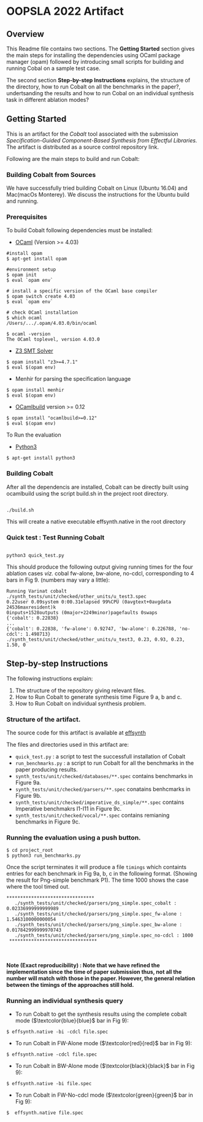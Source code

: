 # OOPSLA 2022 Artifact
## Overview
This Readme file contains two sections. The __Getting Started__ section gives the main steps for 
installing the dependencies using OCaml package manager (opam) followed by introducing small scripts for building and running Cobal on a sample test case.

The second section __Step-by-step Instructions__ explains, the structure of the directory, how to run Cobalt on all the benchmarks in the paper?, undertsanding the results and how to run Cobal on an individual synthesis task in different ablation modes?

## Getting Started
This is an artifact for the *Cobalt* tool associated with the
submission *Specification-Guided Component-Based Synthesis from Effectful Libraries.*
The artifact is distributed as a source control repository link.

Following are the main steps to build and run  Cobalt: 

### Building Cobalt from Sources
We have successfully tried building Cobalt on Linux (Ubuntu 16.04) and Mac(macOs Monterey). We discuss the instructions for the Ubuntu build and running.

 ### Prerequisites
To build Cobalt following dependencies must be installed:

*  [OCaml]() (Version >= 4.03)

```
#install opam
$ apt-get install opam

#environment setup
$ opam init
$ eval `opam env`

# install a specific version of the OCaml base compiler
$ opam switch create 4.03
$ eval `opam env`

# check OCaml installation
$ which ocaml
/Users/.../.opam/4.03.0/bin/ocaml

$ ocaml -version
The OCaml toplevel, version 4.03.0
```

*  [Z3 SMT Solver](https://github.com/Z3Prover/z3)
```
$ opam install "z3>=4.7.1"
$ eval $(opam env)
```

*  Menhir for parsing the specification language
```
$ opam install menhir
$ eval $(opam env)
```

*  [OCamlbuild](https://github.com/ocaml/ocamlbuild/) version >= 0.12
```
$ opam install "ocamlbuild>=0.12"
$ eval $(opam env)
```

To Run the evaluation

*  [Python3](https://www.python.org/download/releases/3.0/)
```
$ apt-get install python3
```

### Building Cobalt

After all the dependencis are installed, Cobalt can be directly built using ocamlbuild using the script build.sh in the project root directory.

```

./build.sh

```

This will create a native executable effsynth.native in the root directory

### Quick test : Test Running Cobalt


```

python3 quick_test.py

```
 
This should produce the following output giving running times for the four ablation cases 
*viz.* cobal fw-alone, bw-alone, no-cdcl, corresponding to 4 bars in Fig 9. (numbers may vary a little):
```
Running Varinat cobalt ./synth_tests/unit/checked/other_units/u_test3.spec
0.22user 0.09system 0:00.31elapsed 99%CPU (0avgtext+0avgdata 24536maxresident)k
0inputs+1528outputs (0major+2249minor)pagefaults 0swaps
{'cobalt': 0.22838}
...
{'cobalt': 0.22838, 'fw-alone': 0.92747, 'bw-alone': 0.226788, 'no-cdcl': 1.498713}
./synth_tests/unit/checked/other_units/u_test3, 0.23, 0.93, 0.23, 1.50, 0

```


## Step-by-step Instructions

The following instructions explain:
1. The structure of the repository giving relevant files.
2. How to Run Cobalt to generate synthesis time Figure 9 a, b and c.
3. How to Run Cobalt on individual synthesis problem.

### Structure of the artifact.
The source code for this artifact is available at [effsynth]()

The files and directories used in this artifact are:

-  `quick_test.py` : a script to test the successfull installation of Cobalt
-  `run_benchmarks.py` : a script to run Cobalt for all the benchmarks in the paper producing results.
-  `synth_tests/unit/checked/databases/**.spec` contains benchmarks in Figure 9a.
- `synth_tests/unit/checked/parsers/**.spec` conatains benhcmarks in Figure 9b.
-  `synth_tests/unit/checked/imperative_ds_simple/**.spec` contains Imperative benchmakrs I1-I11 in Figure 9c.
- `synth_tests/unit/checked/vocal/**.spec` contains remianing benchmarks in Figure 9c.

### Running the evaluation using a push button.
```
$ cd project_root
$ python3 run_benchmarks.py
```
Once the script terminates it will produce a file `timings` which containts entries for each benchmark in Fig 9a, b, c in the following format. (Showing the result for Png-simple benchmark P1).
The time 1000 shows the case where the tool timed out.
 
```
********************************
   ./synth_tests/unit/checked/parsers/png_simple.spec_cobalt : 0.02336999999999989
   ./synth_tests/unit/checked/parsers/png_simple.spec_fw-alone : 1.5463100000000054
   ./synth_tests/unit/checked/parsers/png_simple.spec_bw-alone : 0.017842999999970743
   ./synth_tests/unit/checked/parsers/png_simple.spec_no-cdcl : 1000
 ********************************

 
```
#### Note (Exact reproducibility) : Note that we have refined the implementation since the time of paper submission thus, not all the number will match with those in the paper. However, the general relation between the timings of the approaches still hold.


### Running an individual synthesis query
- To run Cobalt to get the synthesis results using the complete cobalt mode ($\textcolor{blue}{blue}$ bar in Fig 9):
```
$ effsynth.native -bi -cdcl file.spec
```
- To run Cobalt in FW-Alone mode ($\textcolor{red}{red}$ bar in Fig 9):
```
$ effsynth.native -cdcl file.spec
```
- To run Cobalt in BW-Alone mode ($\textcolor{black}{black}$ bar in Fig 9):
```
$ effsynth.native -bi file.spec
```
- To run Cobalt in FW-No-cdcl mode ($\textcolor{green}{green}$ bar in Fig 9):
```
$  effsynth.native file.spec
```
